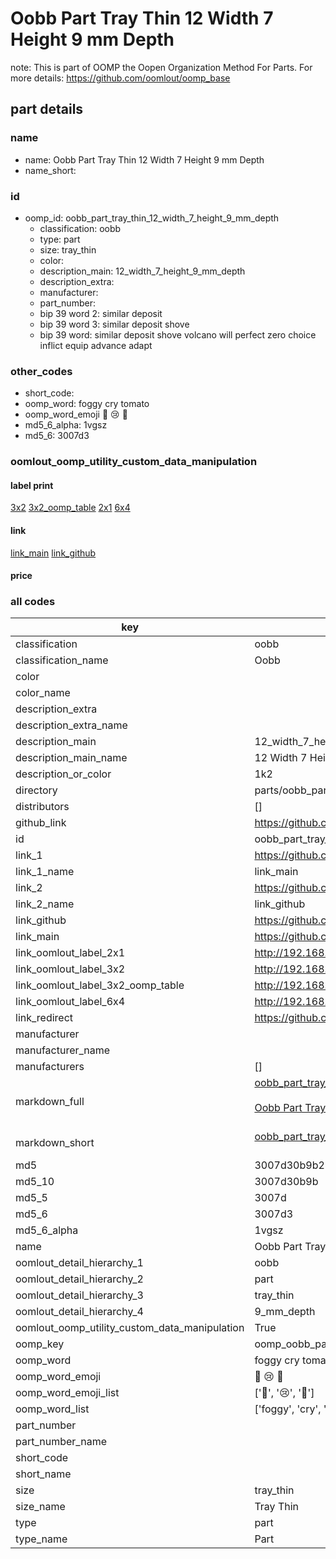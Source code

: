 # Oobb Part Tray Thin 12 Width 7 Height 9 mm Depth  

note: This is part of OOMP the Oopen Organization Method For Parts. For more details: https://github.com/oomlout/oomp_base

##  part details
  







### name
* name: Oobb Part Tray Thin 12 Width 7 Height 9 mm Depth
* name_short: 
### id
* oomp_id: oobb_part_tray_thin_12_width_7_height_9_mm_depth
  * classification: oobb
  * type: part
  * size: tray_thin
  * color: 
  * description_main: 12_width_7_height_9_mm_depth
  * description_extra: 
  * manufacturer: 
  * part_number: 
  * bip 39 word 2: similar deposit
  * bip 39 word 3: similar deposit shove
  * bip 39 word: similar deposit shove volcano will perfect zero choice inflict equip advance adapt

### other_codes
* short_code: 
* oomp_word: foggy cry tomato
* oomp_word_emoji :foggy: :cry: :tomato:
* md5_6_alpha: 1vgsz
* md5_6: 3007d3






### oomlout_oomp_utility_custom_data_manipulation
#### label print
[3x2](http://192.168.1.245:1112/?label=oomp%201vgsz)
[3x2_oomp_table](http://192.168.1.108:1112/?label=oomp%201vgsz)
[2x1](http://192.168.1.242:1112/?label=oomp%201vgsz)
[6x4](http://192.168.1.55:1112/?label=oomp%201vgsz)    

#### link

[link_main](https://github.com/oomlout/oomlout_oomp_version_1_messy/tree/main/parts/oobb_part_tray_thin_12_width_7_height_9_mm_depth) [link_github](https://github.com/oomlout/oomlout_oomp_version_1_messy/tree/main/parts/oobb_part_tray_thin_12_width_7_height_9_mm_depth)                             

#### price







### all codes 
| key | value |  
| --- | --- |  
| classification | oobb |  
| classification_name | Oobb |  
| color |  |  
| color_name |  |  
| description_extra |  |  
| description_extra_name |  |  
| description_main | 12_width_7_height_9_mm_depth |  
| description_main_name | 12 Width 7 Height 9 mm Depth |  
| description_or_color | 1k2 |  
| directory | parts/oobb_part_tray_thin_12_width_7_height_9_mm_depth |  
| distributors | [] |  
| github_link | https://github.com/oomlout/oomlout_oomp_part_src/tree/main/parts/oobb_part_tray_thin_12_width_7_height_9_mm_depth |  
| id | oobb_part_tray_thin_12_width_7_height_9_mm_depth |  
| link_1 | https://github.com/oomlout/oomlout_oomp_version_1_messy/tree/main/parts/oobb_part_tray_thin_12_width_7_height_9_mm_depth |  
| link_1_name | link_main |  
| link_2 | https://github.com/oomlout/oomlout_oomp_version_1_messy/tree/main/parts/oobb_part_tray_thin_12_width_7_height_9_mm_depth |  
| link_2_name | link_github |  
| link_github | https://github.com/oomlout/oomlout_oomp_version_1_messy/tree/main/parts/oobb_part_tray_thin_12_width_7_height_9_mm_depth |  
| link_main | https://github.com/oomlout/oomlout_oomp_version_1_messy/tree/main/parts/oobb_part_tray_thin_12_width_7_height_9_mm_depth |  
| link_oomlout_label_2x1 | http://192.168.1.242:1112/?label=oomp%201vgsz |  
| link_oomlout_label_3x2 | http://192.168.1.245:1112/?label=oomp%201vgsz |  
| link_oomlout_label_3x2_oomp_table | http://192.168.1.108:1112/?label=oomp%201vgsz |  
| link_oomlout_label_6x4 | http://192.168.1.55:1112/?label=oomp%201vgsz |  
| link_redirect | https://github.com/oomlout/oomlout_oomp_version_1_messy/tree/main/parts/oobb_part_tray_thin_12_width_7_height_9_mm_depth |  
| manufacturer |  |  
| manufacturer_name |  |  
| manufacturers | [] |  
| markdown_full | [oobb_part_tray_thin_12_width_7_height_9_mm_depth](none)<br>[](none)<br>[Oobb Part Tray Thin 12 Width 7 Height 9 Mm Depth](none)<br><br> |  
| markdown_short | [oobb_part_tray_thin_12_width_7_height_9_mm_depth](none)<br><br> |  
| md5 | 3007d30b9b283ff68c7d9f5b8e0ec647 |  
| md5_10 | 3007d30b9b |  
| md5_5 | 3007d |  
| md5_6 | 3007d3 |  
| md5_6_alpha | 1vgsz |  
| name | Oobb Part Tray Thin 12 Width 7 Height 9 mm Depth |  
| oomlout_detail_hierarchy_1 | oobb |  
| oomlout_detail_hierarchy_2 | part |  
| oomlout_detail_hierarchy_3 | tray_thin |  
| oomlout_detail_hierarchy_4 | 9_mm_depth |  
| oomlout_oomp_utility_custom_data_manipulation | True |  
| oomp_key | oomp_oobb_part_tray_thin_12_width_7_height_9_mm_depth |  
| oomp_word | foggy cry tomato |  
| oomp_word_emoji | :foggy: :cry: :tomato: |  
| oomp_word_emoji_list | [':foggy:', ':cry:', ':tomato:'] |  
| oomp_word_list | ['foggy', 'cry', 'tomato'] |  
| part_number |  |  
| part_number_name |  |  
| short_code |  |  
| short_name |  |  
| size | tray_thin |  
| size_name | Tray Thin |  
| type | part |  
| type_name | Part |  
